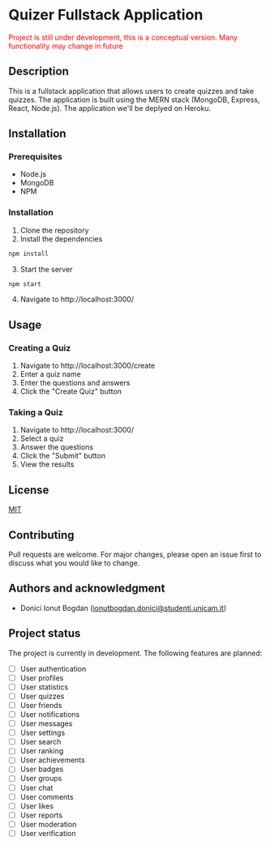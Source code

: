 # Quizer Fullstack Application

<font color="red">Project is still under development, this is a conceptual version. Many functionality may change in future</font>

## Description
This is a fullstack application that allows users to create quizzes and take quizzes. The application is built using the MERN stack (MongoDB, Express, React, Node.js). The application we'll be deplyed on Heroku.

## Installation
### Prerequisites
- Node.js
- MongoDB
- NPM
### Installation
1. Clone the repository
2. Install the dependencies
```bash
npm install
```
3. Start the server
```bash
npm start
```
4. Navigate to http://localhost:3000/
## Usage
### Creating a Quiz
1. Navigate to http://localhost:3000/create
2. Enter a quiz name
3. Enter the questions and answers
4. Click the "Create Quiz" button
### Taking a Quiz
1. Navigate to http://localhost:3000/
2. Select a quiz
3. Answer the questions
4. Click the "Submit" button
5. View the results
## License
[MIT](https://choosealicense.com/licenses/mit/)
## Contributing
Pull requests are welcome. For major changes, please open an issue first to discuss what you would like to change.
## Authors and acknowledgment
- Donici Ionut Bogdan (ionutbogdan.donici@studenti.unicam.it)

## Project status
The project is currently in development. The following features are planned:
- [ ] User authentication
- [ ] User profiles
- [ ] User statistics
- [ ] User quizzes
- [ ] User friends
- [ ] User notifications
- [ ] User messages
- [ ] User settings
- [ ] User search
- [ ] User ranking
- [ ] User achievements
- [ ] User badges
- [ ] User groups
- [ ] User chat
- [ ] User comments
- [ ] User likes
- [ ] User reports
- [ ] User moderation
- [ ] User verification
